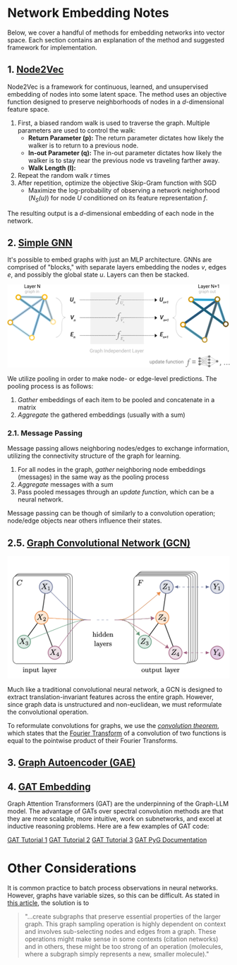 # Network Embedding Notes
Below, we cover a handful of methods for embedding networks into vector space. Each section contains an explanation of the method and suggested framework for implementation.

## 1. [Node2Vec](https://cs.stanford.edu/~jure/pubs/node2vec-kdd16.pdf)

Node2Vec is a framework for continuous, learned, and unsupervised embedding of nodes into some latent space. The method uses an objective function designed to preserve neighborhoods of nodes in a *d*-dimensional feature space.
1. First, a biased random walk is used to traverse the graph. Multiple parameters are used to control the walk:
    * **Return Parameter (p):** The return parameter dictates how likely the walker is to return to a previous node.
    * **In-out Parameter (q):** The in-out parameter dictates how likely the walker is to stay near the previous node vs traveling farther away.
    * **Walk Length (l):**
2. Repeat the random walk *r* times
3. After repetition, optimize the objective Skip-Gram function with SGD
    * Maximize the log-probability of observing a network neighorhood (*N<sub>S</sub>(u)*) for node *U* conditioned on its feature representation *f*.

The resulting output is a *d*-dimensional embedding of each node in the network.

## 2. [Simple GNN](https://distill.pub/2021/gnn-intro/)

It's possible to embed graphs with just an MLP architecture. GNNs are comprised of "blocks," with separate layers embedding the nodes *v*, edges *e*, and possibly the global state *u*. Layers can then be stacked.

![Simple GNN](images/simpleGNN.png "Simple GNN")

We utilize pooling in order to make node- or edge-level predictions. The pooling process is as follows:
1. *Gather* embeddings of each item to be pooled and concatenate in a matrix
2. *Aggregate* the gathered embeddings (usually with a sum)

### 2.1. Message Passing
Message passing allows neighboring nodes/edges to exchange information, utilizing the connectivity structure of the graph for learning.
1. For all nodes in the graph, *gather* neighboring node embeddings (messages) in the same way as the pooling process
2. *Aggregate* messages with a sum
3. Pass pooled messages through an *update function*, which can be a neural network.

Message passing can be though of similarly to a convolution operation; node/edge objects near others influence their states.

## 2.5. [Graph Convolutional Network (GCN)](https://arxiv.org/abs/1609.02907)

![GCN](images/GCN.png "GCN")

Much like a traditional convolutional neural network, a GCN is designed to extract translation-invariant features across the entire graph. However, since graph data is unstructured and non-euclidean, we must reformulate the convolutional operation.

To reformulate convolutions for graphs, we use the [*convolution theorem*](https://en.wikipedia.org/wiki/Convolution_theorem), which states that the [Fourier Transform](https://en.wikipedia.org/wiki/Fourier_transform) of a convolution of two functions is equal to the pointwise product of their Fourier Transforms. 

## 3. [Graph Autoencoder (GAE)](https://arxiv.org/abs/1611.07308)


## 4. [GAT Embedding](https://arxiv.org/abs/2310.05845)

Graph Attention Transformers (GAT) are the underpinning of the Graph-LLM model. The advantage of GATs over spectral convolution methods are that they are more scalable, more intuitive, work on subnetworks, and excel at inductive reasoning problems. Here are a few examples of GAT code:

[GAT Tutorial 1](https://www.youtube.com/watch?v=AWkPjrZshug)
[GAT Tutorial 2](https://github.com/gordicaleksa/pytorch-GAT)
[GAT Tutorial 3](https://towardsai.net/p/l/graph-attention-networks-paper-explained-with-illustration-and-pytorch-implementation)
[GAT PyG Documentation](https://pytorch-geometric.readthedocs.io/en/latest/generated/torch_geometric.nn.models.GAT.html)

# Other  Considerations
It is common practice to batch process observations in neural networks. However, graphs have variable sizes, so this can be difficult. As stated in [this article](https://distill.pub/2021/gnn-intro/), the solution is to

> "...create subgraphs that preserve essential properties of the larger graph. This graph sampling operation is highly dependent on context and involves sub-selecting nodes and edges from a graph. These operations might make sense in some contexts (citation networks) and in others, these might be too strong of an operation (molecules, where a subgraph simply represents a new, smaller molecule)."


